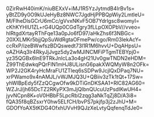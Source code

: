 0ZirRwH40imK/niuBEXxV+iMJ1R5YzJytmdB4IrBv1s=
yBtZD9y0O9kUJeHyBz8NWC7JgdHjPPBQpWiy2LmtleU=
M/FlheDlsGCrU6mCc/gVvxNKvF5OB7Ydrlgsc8womyI=
cKhKYHlU1ZL+rG4UQp0CGdTgry3fLLpOXOPbV//vveo=
hIRtgdXrtayRThFqe13a0pJo6fD97/aHkZhs6f3NBGc=
20XXLMKr5bjjQpSuWdRgtaOFmePw/cgo/Rm03lekAcY=
ccRxP/izeBWwfszBDQswedt73l1R1M6hvvU+DqAHpsU=
oAZHAq3lr4RkyJjJvgz5dy2wMJlNCMFiPTgmTEBYpj0=
yz35QGBx6lnE9TRkJnIcLa3o4gH21Uv0gwTNDN2eHDM=
Z99ThEdwkqPQrFlN1mHJ8ULisnG6pakXWQMyW8n2OFk=
WP2J2GK4ryHcMraFU1ZTleq6sSDPw9JcjIQxDPaq7NU=
xrPWamo9x4nAMJL/vWJMJQ3U+QBiiv3zTk1tQt+17Sw=
yhWlBpEdy5fZzQCgwOfw9kDTiGnDKSAA1+RlC82AG60=
WZJrJ/jh65DcTZ2RKyPX3mJjQIbnQUcuUzPsdIKwUH4=
jyvNCpn8K+oV0HBbF5LpcRbl2zqg3aNkTqZj8D/A3i8=
fQA35f8qBZsxrY0hw5ELfCH/bvPS7pkjfp3j2zJhU+M=
GDOfYoAX5tKDG4OfxhUVvH9QJzXeLvtyQqfenqTdJe0=
